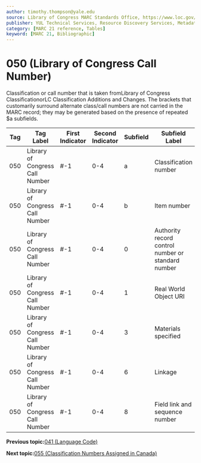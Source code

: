 ```yaml
---
author: timothy.thompson@yale.edu
source: Library of Congress MARC Standards Office, https://www.loc.gov/marc/bibliographic/bd050.html
publisher: YUL Technical Services, Resource Discovery Services, Metadata Services Unit
category: [MARC 21 reference, Tables]
keyword: [MARC 21, Bibliographic]
---
```


# 050 \(Library of Congress Call Number\)

Classification or call number that is taken fromLibrary of Congress ClassificationorLC Classification Additions and Changes. The brackets that customarily surround alternate class/call numbers are not carried in the MARC record; they may be generated based on the presence of repeated $a subfields.

|Tag|Tag Label|First Indicator|Second Indicator|Subfield|Subfield Label|Repeatable|
|---|---------|---------------|----------------|--------|--------------|----------|
|050|Library of Congress Call Number|\#-1|0-4|a|Classification number|T|
|050|Library of Congress Call Number|\#-1|0-4|b|Item number|F|
|050|Library of Congress Call Number|\#-1|0-4|0|Authority record control number or standard number|T|
|050|Library of Congress Call Number|\#-1|0-4|1|Real World Object URI|T|
|050|Library of Congress Call Number|\#-1|0-4|3|Materials specified|F|
|050|Library of Congress Call Number|\#-1|0-4|6|Linkage|F|
|050|Library of Congress Call Number|\#-1|0-4|8|Field link and sequence number|T|

**Previous topic:**[041 \(Language Code\)](../tables/041_bib_table.md)

**Next topic:**[055 \(Classification Numbers Assigned in Canada\)](../tables/055_bib_table.md)

